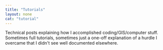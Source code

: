 ```yaml
---
title: "Tutorials"
layout: none
cat: "tutorial"
---
```


Technical posts explaining how I accomplished coding/GIS/computer stuff. Sometimes full tutorials, sometimes just a one-off explanation of a hurdle I overcame that I didn't see well documented elsewhere.
